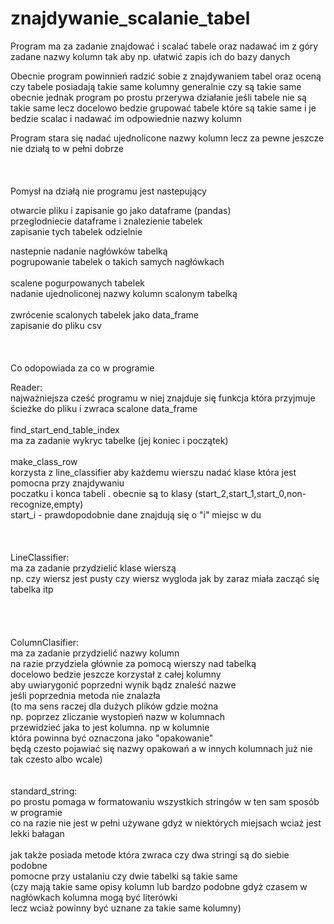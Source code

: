 # znajdywanie_scalanie_tabel

Program ma za zadanie znajdować i scalać tabele oraz nadawać im z góry zadane nazwy kolumn 
tak aby np. ułatwić zapis ich do bazy danych 

Obecnie program powinnień radzić sobie z znajdywaniem tabel 
oraz oceną czy tabele posiadają takie same kolumny 
generalnie czy są takie same 
obecnie jednak program po prostu przerywa działanie jeśli tabele
nie są takie same lecz docelowo bedzie grupować tabele które 
są takie same i je bedzie scalac i nadawać im odpowiednie nazwy kolumn


Program stara się nadać ujednolicone nazwy kolumn lecz 
za pewne jeszcze nie działą to w pełni dobrze
<br />
<br />
<br />
<br />
Pomysł na działą nie programu jest nastepujący
<br />

otwarcie pliku i zapisanie go jako dataframe (pandas) <br />
przeglodniecie dataframe i znalezienie tabelek <br />
zapisanie tych tabelek odzielnie <br />

nastepnie nadanie nagłówków tabelką <br />
pogrupowanie tabelek o takich samych nagłówkach<br />
<br />
scalene pogurpowanych tabelek <br />
nadanie ujednoliconej nazwy kolumn scalonym tabelką <br />
<br />
zwrócenie scalonych tabelek jako data_frame<br />
zapisanie do pliku csv <br />
<br />
<br />
<br />
Co odopowiada za co w programie <br />

Reader:<br />
        najważniejsza cześć programu w niej znajduje się funkcja która przyjmuje <br />
        ścieżke do pliku i zwraca scalone data_frame <br />
<br />
find_start_end_table_index<br />
                 ma za zadanie wykryc tabelke (jej koniec i początek) <br />
<br />
make_class_row<br />
                 korzysta z line_classifier aby każdemu wierszu nadać klase która jest pomocna przy znajdywaniu <br />
                 poczatku i konca tabeli . obecnie są to klasy (start_2,start_1,start_0,non-recognize,empty) <br />
                 start_i - prawdopodobnie dane znajdują się o "i" miejsc w du<br />
<br />
<br />
<br />
LineClassifier: <br />
                ma za zadanie przydzielić klase wierszą <br />
                np. czy wiersz jest pusty czy wiersz wygloda jak by zaraz miała zacząć się tabelka itp <br />
<br />           
<br />        
ColumnClasifier:<br />
                ma za zadanie przydzielić nazwy kolumn <br />
                na razie przydziela głównie za pomocą wierszy nad tabelką <br />
                docelowo bedzie jeszcze korzystał z całej kolumny <br />
                aby uwiarygonić poprzedni wynik bądz znaleść nazwe <br />
                jeśli poprzednia metoda nie znalazła <br />
                (to ma sens raczej dla dużych plików gdzie można <br />
                np. poprzez zliczanie wystopień nazw w kolumnach <br />
                przewidzieć jaka to jest kolumna. np w kolumnie <br />
                która powinna być oznaczona jako "opakowanie" <br />
                będą czesto pojawiać się nazwy opakowań a w innych kolumnach już nie tak czesto albo wcale) <br />
                <br />
                <br />
standard_string:<br />
                po prostu pomaga w formatowaniu wszystkich stringów w ten sam sposób w programie<br />
                co na razie nie jest w pełni używane gdyż w niektórych miejsach wciaż jest lekki bałagan<br />
                <br />
                jak także posiada metode która zwraca czy dwa stringi są do siebie podobne <br />
                pomocne przy ustalaniu czy dwie tabelki są takie same <br />
                (czy mają takie same opisy kolumn lub bardzo podobne gdyż czasem w nagłówkach kolumna mogą być literówki <br />
                lecz wciaż powinny być uznane za takie same kolumny)<br />
                




